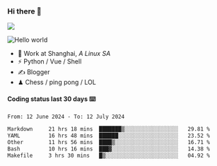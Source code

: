 ### Hi there 👋
![](https://komarev.com/ghpvc/?username=Xuhandsome)


<img src="https://github-readme-stats.vercel.app/api?username=XuHandsome&show_icons=true&theme=merko" alt="Hello world">

<br/>

- 🍻  Work at Shanghai, _A Linux SA_
- ⚡  Python / Vue / Shell
- ✍️  Blogger
- ♟  Chess / ping pong / LOL

#### Coding status last 30 days ⌨️

<!--START_SECTION:waka-->

```txt
From: 12 June 2024 - To: 12 July 2024

Markdown     21 hrs 18 mins  ███████▒░░░░░░░░░░░░░░░░░   29.81 %
YAML         16 hrs 48 mins  ██████░░░░░░░░░░░░░░░░░░░   23.52 %
Other        11 hrs 56 mins  ████▒░░░░░░░░░░░░░░░░░░░░   16.71 %
Bash         10 hrs 16 mins  ███▓░░░░░░░░░░░░░░░░░░░░░   14.38 %
Makefile     3 hrs 30 mins   █▒░░░░░░░░░░░░░░░░░░░░░░░   04.92 %
```

<!--END_SECTION:waka-->
